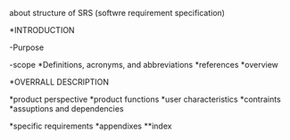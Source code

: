 about structure of SRS (softwre requirement specification)


*INTRODUCTION

-Purpose


-scope
*Definitions, acronyms, and abbreviations 
*references 
*overview

*OVERRALL DESCRIPTION 

*product perspective 
*product functions 
*user characteristics 
*contraints 
*assuptions and dependencies 

*specific requirements 
*appendixes
**index 
